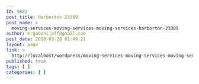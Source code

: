 ```yaml
---
ID: 9882
post_title: Harborton 23389
post_name: >
  moving-services-moving-services-moving-services-harborton-23389
author: mrgabonijeff@gmail.com
post_date: 2018-03-28 01:49:21
layout: page
link: >
  http://localhost/wordpress/moving-services-moving-services-moving-services-harborton-23389/
published: true
tags: [ ]
categories: [ ]
---
```

